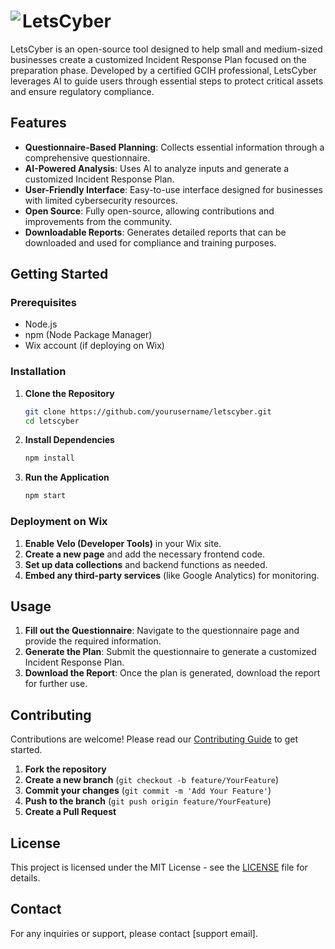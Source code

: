 # LetsCyber <img align="left" src="https://static.wixstatic.com/shapes/2d2cfc_2d85a265054c48ad912c130b1095e63d.svg">

LetsCyber is an open-source tool designed to help small and medium-sized businesses create a customized Incident Response Plan focused on the preparation phase. Developed by a certified GCIH professional, LetsCyber leverages AI to guide users through essential steps to protect critical assets and ensure regulatory compliance.

## Features

- **Questionnaire-Based Planning**: Collects essential information through a comprehensive questionnaire.
- **AI-Powered Analysis**: Uses AI to analyze inputs and generate a customized Incident Response Plan.
- **User-Friendly Interface**: Easy-to-use interface designed for businesses with limited cybersecurity resources.
- **Open Source**: Fully open-source, allowing contributions and improvements from the community.
- **Downloadable Reports**: Generates detailed reports that can be downloaded and used for compliance and training purposes.

## Getting Started

### Prerequisites

- Node.js
- npm (Node Package Manager)
- Wix account (if deploying on Wix)

### Installation

1. **Clone the Repository**

    ```bash
    git clone https://github.com/yourusername/letscyber.git
    cd letscyber
    ```

2. **Install Dependencies**

    ```bash
    npm install
    ```

3. **Run the Application**

    ```bash
    npm start
    ```

### Deployment on Wix

1. **Enable Velo (Developer Tools)** in your Wix site.
2. **Create a new page** and add the necessary frontend code.
3. **Set up data collections** and backend functions as needed.
4. **Embed any third-party services** (like Google Analytics) for monitoring.

## Usage

1. **Fill out the Questionnaire**: Navigate to the questionnaire page and provide the required information.
2. **Generate the Plan**: Submit the questionnaire to generate a customized Incident Response Plan.
3. **Download the Report**: Once the plan is generated, download the report for further use.

## Contributing

Contributions are welcome! Please read our [Contributing Guide](CONTRIBUTING.md) to get started.

1. **Fork the repository**
2. **Create a new branch** (`git checkout -b feature/YourFeature`)
3. **Commit your changes** (`git commit -m 'Add Your Feature'`)
4. **Push to the branch** (`git push origin feature/YourFeature`)
5. **Create a Pull Request**

## License

This project is licensed under the MIT License - see the [LICENSE](LICENSE) file for details.

## Contact

For any inquiries or support, please contact [support email].
